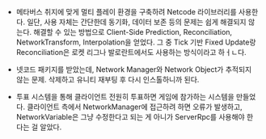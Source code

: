 - 메타버스 취지에 맞게 멀티 플레이 환경을 구축하려 Netcode 라이브러리를 사용한다. 일단, 사용 자체는 간단한데 동기화, 데이터 보존 등의 문제는 쉽게 해결되지 않는다. 해결할 수 있는 방법으로 Client-Side Prediction, Reconciliation, NetworkTransform, Interpolation을 얻었다. 그 중 Tick 기반 Fixed Update랑 Reconciliation은 로켓 리그나 발로란트에서도 사용하는 방식이라고 하ㅓㄴ다.

- 넷코드 패키지를 받았는데, Network Manager와 Network Object가 추적되지 않는 문제. 삭제하고 유니티 재부팅 후 다시 인스톨하니까 된다.

- 투표 시스템을 통해 클라이언트 전원히 투표하면 게임에 참가하는 시스템을 만들었다. 클라이언트 측에서 NetworkManager에 접근하려 하면 오류가 발생하고, NetworkVariable은 그냥 수정한다고 되는 게 아니가 ServerRpc를 사용해야 한다는 걸 알았다.
